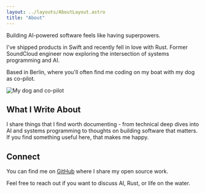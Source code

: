 ```yaml
---
layout: ../layouts/AboutLayout.astro
title: "About"
---
```


Building AI-powered software feels like having superpowers.

I've shipped products in Swift and recently fell in love with Rust. Former SoundCloud engineer now exploring the intersection of systems programming and AI.

Based in Berlin, where you'll often find me coding on my boat with my dog as co-pilot.

![My dog and co-pilot](/dog.jpg)

## What I Write About

I share things that I find worth documenting - from technical deep dives into AI and systems programming to thoughts on building software that matters. If you find something useful here, that makes me happy.

## Connect

You can find me on [GitHub](https://github.com/matiasvillaverde) where I share my open source work.

Feel free to reach out if you want to discuss AI, Rust, or life on the water.